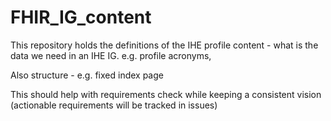 # FHIR_IG_content

This repository holds the definitions of the IHE profile content - what is the data we need in an IHE IG.
e.g. profile acronyms, 

Also structure - e.g. fixed index page

This should help with requirements check while keeping a consistent vision (actionable requirements will be tracked in issues)
